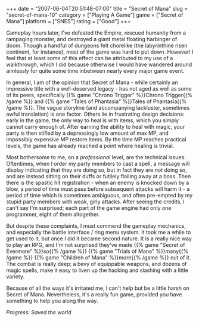 +++
date = "2007-06-04T20:51:48-07:00"
title = "Secret of Mana"
slug = "secret-of-mana-10"
category = ["Playing A Game"]
game = ["Secret of Mana"]
platform = ["SNES"]
rating = ["Good"]
+++

Gameplay hours later, I've defeated the Empire, rescued humanity from a rampaging monster, and destroyed a giant metal floating harbinger of doom.  Though a handful of dungeons felt chorelike (the labyrinthine risen continent, for instance), most of the game was hard to put down.  However!  I feel that at least some of this effect can be attributed to my use of a walkthrough, which I did because otherwise I would have wandered around aimlessly for quite some time inbetween nearly every major game event.

In general, I am of the opinion that Secret of Mana - while certainly an impressive title with a well-deserved legacy - has not aged as well as some of its peers, specifically {{% game "Chrono Trigger" %}}Chrono Trigger{{% /game %}} and {{% game "Tales of Phantasia" %}}Tales of Phantasia{{% /game %}}.  The vague storyline (and accompanying lackluster, sometimes awful translation) is one factor.  Others lie in frustrating design decisions: early in the game, the only way to heal is with items, which you simply cannot carry enough of.  After earning the ability to heal with magic, your party is then stifled by a depressingly low amount of max MP, and impossibly expensive MP restore items.  By the time MP reaches practical levels, the game has already reached a point where healing is trivial.

Most bothersome to me, on a <i>professional</i> level, are the technical issues.  Oftentimes, when I order my party members to cast a spell, a message will display indicating that they are doing so, but in fact they are <i>not</i> doing so, and are instead sitting on their duffs or futilely flailing away at a boss.  Then there is the spastic hit registration - when an enemy is knocked down by a blow, a period of time must pass before subsequent attacks will harm it - a period of time which is sometimes ambiguous, and often pre-empted by my stupid party members with weak, girly attacks.  After seeing the credits, I can't say I'm surprised; each part of the game engine had only one programmer, eight of them altogether.

But despite these complaints, I must commend the gameplay mechanics, and especially the battle interface / ring menu system.  It took me a while to get used to it, but once I did it became second nature.  It is a really nice way to play an RPG, and I'm not surprised they've made {{% game "Secret of Evermore" %}}so{{% /game %}} {{% game "Trials of Mana" %}}many{{% /game %}} {{% game "Children of Mana" %}}more{{% /game %}} out of it.  The combat is really deep; a bevy of equippable weapons, and dozens of magic spells, make it easy to liven up the hacking and slashing with a little variety.

Because of all the ways it's irritated me, I can't help but be a little harsh on Secret of Mana.  Nevertheless, it's a really fun game, provided you have something to help you along the way.

<i>Progress: Saved the world</i>